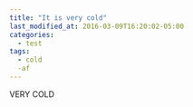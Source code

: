 ```yaml
---
title: "It is very cold"
last_modified_at: 2016-03-09T16:20:02-05:00
categories:
  - test
tags:
  - cold
  -af
---
```


VERY COLD
